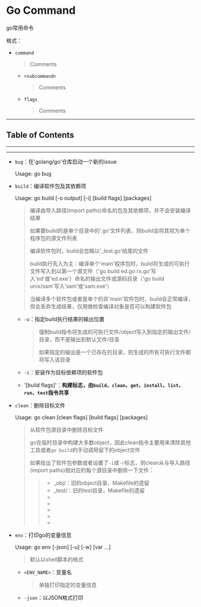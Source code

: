# Go Command

go常用命令

格式：

- `command`

    > Comments

    - `<subcommand>`

        > Comments

    - `flags`

        > Comments

---

## Table of Contents

<!-- vim-markdown-toc GFM -->

<!-- vim-markdown-toc -->

---

---

- `bug`：在'golang/go'仓库启动一个新的issue

    Usage: go bug

- `build`：编译软件包及其依赖项

    Usage: go build [-o output] [-i] [build flags] [packages]

    > 编译由导入路径(import paths)命名的包及其依赖项，并不会安装编译结果
    >
    > 如果要build的是单个目录中的'.go'文件列表，则build会将其视为单个程序包的源文件列表
    >
    > 编译软件包时，build会忽略以'_test.go'结尾的文件
    >
    > build执行先入为主：编译单个'main'程序包时，build将生成的可执行文件写入到以第一个源文件（'go build ed.go rx.go'写入'ed'或'ed.exe'）命名的输出文件或源码目录（'go build unix/sam'写入'sam'或'sam.exe'）
    >
    > 当编译多个软件包或者是单个的非'main'软件包时，build会正常编译，但会丢弃生成结果，仅用做检查编译对象是否可以构建软件包

    - `-o`：指定build执行结果的输出位置

        > 强制build指令将生成的可执行文件/object写入到指定的输出文件/目录，而不是输出到默认文件/目录
        >
        > 如果指定的输出是一个已存在的目录，则生成的所有可执行文件都将写入该目录

    - `-i`：安装作为目标依赖项的软件包

    - '[build flags]'：**构建标志，由`build`、`clean`、`get`、`install`、`list`、`run`、`test`指令共享**

- `clean`：删除目标文件

    Usage: go clean [clean flags] [build flags] [packages]

    > 从软件包源目录中删除目标文件
    >
    > go在临时目录中构建大多数object，因此clean指令主要用来清除其他工具或者`go build`的手动调用留下的object文件
    >
    > 如果给出了软件包参数或者设置了`-i`或`-r`标志，则clean从与导入路径(import paths)相对应的每个源目录中删除一下文件：
    >
    > > - _obj/：旧的object目录，Makefile的遗留
    > > - _test/：旧的test目录，Makefile的遗留
    > > - 
    > > - 
    > > - 
    > > - 
    > > - 

- `env`：打印go的变量信息

    Usage: go env [-json] [-u] [-w] [var ...]

    > 默认以shell脚本的格式

    - `<ENV_NAME>`：变量名

        > 单独打印指定的变量信息

    - `-json`：以JSON格式打印
